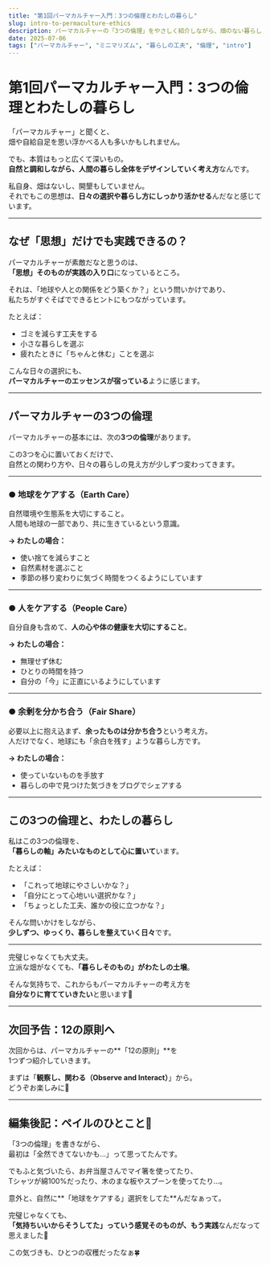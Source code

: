 ```yaml
---
title: "第1回パーマカルチャー入門：3つの倫理とわたしの暮らし"
slug: intro-to-permaculture-ethics
description: パーマカルチャーの「3つの倫理」をやさしく紹介しながら、畑のない暮らしの中で、どう実践につなげられるかを綴ります。ミニマルな暮らしと重なる視点も含めてお届けします。
date: 2025-07-06
tags: ["パーマカルチャー", "ミニマリズム", "暮らしの工夫", "倫理", "intro"]
---
```


# 第1回パーマカルチャー入門：3つの倫理とわたしの暮らし

「パーマカルチャー」と聞くと、  
畑や自給自足を思い浮かべる人も多いかもしれません。

でも、本質はもっと広くて深いもの。  
**自然と調和しながら、人間の暮らし全体をデザインしていく考え方**なんです。

私自身、畑はないし、開墾もしていません。  
それでもこの思想は、**日々の選択や暮らし方にしっかり活かせる**んだなと感じています。

---

## なぜ「思想」だけでも実践できるの？

パーマカルチャーが素敵だなと思うのは、  
**「思想」そのものが実践の入り口**になっているところ。

それは、「地球や人との関係をどう築くか？」という問いかけであり、  
私たちがすぐそばでできるヒントにもつながっています。

たとえば：

- ゴミを減らす工夫をする  
- 小さな暮らしを選ぶ  
- 疲れたときに「ちゃんと休む」ことを選ぶ

こんな日々の選択にも、  
**パーマカルチャーのエッセンスが宿っている**ように感じます。

---

## パーマカルチャーの3つの倫理

パーマカルチャーの基本には、次の**3つの倫理**があります。

この3つを心に置いておくだけで、  
自然との関わり方や、日々の暮らしの見え方が少しずつ変わってきます。

---

### ● 地球をケアする（Earth Care）

自然環境や生態系を大切にすること。  
人間も地球の一部であり、共に生きているという意識。

**→ わたしの場合：**  
- 使い捨てを減らすこと  
- 自然素材を選ぶこと  
- 季節の移り変わりに気づく時間をつくるようにしています

---

### ● 人をケアする（People Care）

自分自身も含めて、**人の心や体の健康を大切にすること**。

**→ わたしの場合：**  
- 無理せず休む  
- ひとりの時間を持つ  
- 自分の「今」に正直にいるようにしています

---

### ● 余剰を分かち合う（Fair Share）

必要以上に抱え込まず、**余ったものは分かち合う**という考え方。  
人だけでなく、地球にも「余白を残す」ような暮らし方です。

**→ わたしの場合：**  
- 使っていないものを手放す  
- 暮らしの中で見つけた気づきをブログでシェアする

---

## この3つの倫理と、わたしの暮らし

私はこの3つの倫理を、  
**「暮らしの軸」みたいなものとして心に置いて**います。

たとえば：

- 「これって地球にやさしいかな？」  
- 「自分にとって心地いい選択かな？」  
- 「ちょっとした工夫、誰かの役に立つかな？」

そんな問いかけをしながら、  
**少しずつ、ゆっくり、暮らしを整えていく日々**です。

---

完璧じゃなくても大丈夫。  
立派な畑がなくても、**「暮らしそのもの」がわたしの土壌**。

そんな気持ちで、これからもパーマカルチャーの考え方を  
**自分なりに育てていきたい**と思います🌿

---

## 次回予告：12の原則へ

次回からは、パーマカルチャーの**「12の原則」**を  
1つずつ紹介していきます。

まずは「**観察し、関わる（Observe and Interact）**」から。  
どうぞお楽しみに🌼

---

## 編集後記：ペイルのひとこと🌱

「3つの倫理」を書きながら、  
最初は「全然できてないかも…」って思ってたんです。

でもふと気づいたら、お弁当屋さんでマイ箸を使ってたり、  
Tシャツが綿100%だったり、木のまな板やスプーンを使ってたり…。

意外と、自然に**「地球をケアする」選択をしてた**んだなぁって。

完璧じゃなくても、  
**「気持ちいいからそうしてた」っていう感覚そのものが、もう実践**なんだなって思えました🌿

この気づきも、ひとつの収穫だったなぁ🍀
